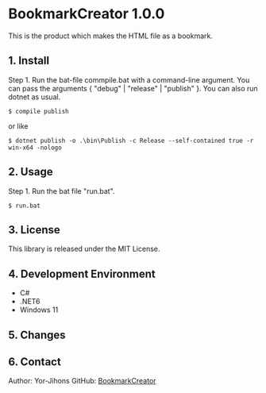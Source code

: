 # BookmarkCreator 1.0.0

This is the product which makes the HTML file as a bookmark.

## 1. Install

Step 1. Run the bat-file commpile.bat with a command-line argument.
You can pass the arguments { "debug" | "release" | "publish" }.
You can also run dotnet as usual.

```
$ compile publish
```

or like

```
$ dotnet publish -o .\bin\Publish -c Release --self-contained true -r win-x64 -nologo
```

## 2. Usage

Step 1. Run the bat file "run.bat".

```
$ run.bat
```

## 3. License

This library is released under the MIT License.

## 4. Development Environment

* C#
* .NET6
* Windows 11

## 5. Changes

## 6. Contact

Author: Yor-Jihons
GitHub: [BookmarkCreator](https://github.com/Yor-Jihons/BookmarkCreator)
